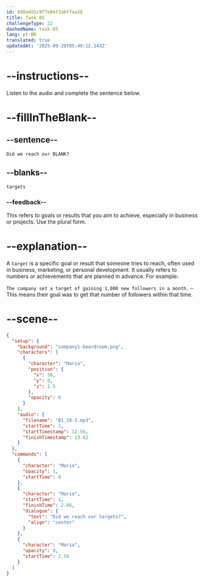 ```yaml
---
id: 680add1c9f7e04f3a6ffaa38
title: Task 85
challengeType: 22
dashedName: task-85
lang: pt-BR
translated: true
updatedAt: '2025-09-29T05:49:12.143Z'
---
```


<!-- (Audio) Maria: Did we reach our targets? -->

# --instructions--

Listen to the audio and complete the sentence below.

# --fillInTheBlank--

## --sentence--

`Did we reach our BLANK?`

## --blanks--

`targets`

### --feedback--

This refers to goals or results that you aim to achieve, especially in business or projects. Use the plural form.

# --explanation--

A `target` is a specific goal or result that someone tries to reach, often used in business, marketing, or personal development. It usually refers to numbers or achievements that are planned in advance. For example:

`The company set a target of gaining 1,000 new followers in a month.` – This means their goal was to get that number of followers within that time.

# --scene--

```json
{
  "setup": {
    "background": "company1-boardroom.png",
    "characters": [
      {
        "character": "Maria",
        "position": {
          "x": 50,
          "y": 0,
          "z": 1.5
        },
        "opacity": 0
      }
    ],
    "audio": {
      "filename": "B1_18-3.mp3",
      "startTime": 1,
      "startTimestamp": 12.56,
      "finishTimestamp": 13.62
    }
  },
  "commands": [
    {
      "character": "Maria",
      "opacity": 1,
      "startTime": 0
    },
    {
      "character": "Maria",
      "startTime": 1,
      "finishTime": 2.06,
      "dialogue": {
        "text": "Did we reach our targets?",
        "align": "center"
      }
    },
    {
      "character": "Maria",
      "opacity": 0,
      "startTime": 2.56
    }
  ]
}
```
